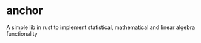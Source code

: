 # anchor
A simple lib in rust to implement statistical, mathematical and linear algebra functionality
